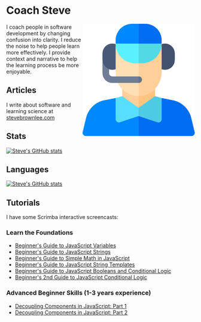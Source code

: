 # Coach Steve

<img src="https://github.com/stevebrownlee/stevebrownlee/raw/master/images/coach.png" height="300" align="right" />

I coach people in software development by changing confusion into clarity. I reduce the noise to help people learn more effectively. I provide context and narrative to help the learning process be more enjoyable.

## Articles

I write about software and learning science at [stevebrownlee.com](https://www.stevebrownlee.com)

## Stats

[![Steve's GitHub stats](https://github-readme-stats.vercel.app/api?username=stevebrownlee&show_icons=true&theme=tokyonight)](https://github.com/anuraghazra/github-readme-stats)

## Languages

[![Steve's GitHub stats](https://github-readme-stats.vercel.app/api/top-langs/?username=stevebrownlee)](https://github.com/anuraghazra/github-readme-stats)

## Tutorials

I have some Scrimba interactive screencasts:

### Learn the Foundations

* [Beginner's Guide to JavaScript Variables](https://scrimba.com/p/p7wkGAL/c2KmmMH2)
* [Beginner's Guide to JavaScript Strings](https://scrimba.com/p/p7wkGAL/cmmVnahW)
* [Beginner's Guide to Simple Math in JavaScript](https://scrimba.com/p/p7wkGAL/cRDamquQ)
* [Beginner's Guide to JavaScript String Templates](https://scrimba.com/p/p7wkGAL/cKKaJ6fE)
* [Beginner's Guide to JavaScript Booleans and Conditional Logic](https://scrimba.com/p/p7wkGAL/cKKan3CB)
* [Beginner's 2nd Guide to JavaScript Conditional Logic](https://scrimba.com/p/p7wkGAL/c4MKaRf9)

### Advanced Beginner Skills (1-3 years experience)

* [Decoupling Components in JavaScript: Part 1](https://scrimba.com/c/cvwpqVSK)
* [Decoupling Components in JavaScript: Part 2](https://scrimba.com/c/cmpRQ8Hb)


